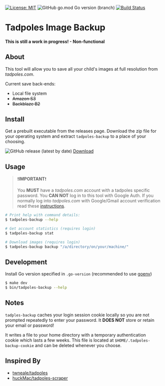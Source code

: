 [![License: MIT](https://img.shields.io/badge/License-MIT-red.svg)](https://opensource.org/licenses/MIT) ![GitHub go.mod Go version (branch)](https://img.shields.io/github/go-mod/go-version/leocov-dev/tadpoles-backup) [![Build Status](https://travis-ci.org/leocov-dev/tadpoles-backup.svg?branch=golang)](https://travis-ci.org/leocov-dev/tadpoles-backup)

# Tadpoles Image Backup

#### **This is still a work in progress! - Non-functional**

## About
This tool will allow you to save all your child's images at full resolution from _tadpoles.com_.  

Current save back-ends:
* Local file system
* ~~Amazon S3~~
* ~~Backblaze B2~~

## Install
Get a prebuilt executable from the releases page.
Download the zip file for your operating system and extract `tadpoles-backup` to a place of your choosing.

![GitHub release (latest by date)](https://img.shields.io/github/v/release/leocov-dev/tadpoles-backup) [Download](https://github.com/leocov-dev/tadpoles-backup/releases/latest)

## Usage

> :exclamation:**IMPORTANT**:exclamation:
>
> You **MUST** have a _tadpoles.com_ account with a tadpoles specific password. 
You **CAN NOT** log in to this tool with Google Auth.
If you normally log into _tadpoles.com_ with Google/Gmail account verification read these [instructions](.github/GoogleAccountSignIn.md).

```bash
# Print help with command details:
$ tadpoles-backup --help

# Get account statistics (requires login)
$ tadpoles-backup stat

# Download images (requires login)
$ tadpoles-backup backup "/a/directory/on/your/machine/"
```

## Development

Install Go version specified in `.go-version` (recommended to use [goenv](https://github.com/syndbg/goenv))

```bash
$ make dev
$ bin/tadpoles-backup --help
```

## Notes

`tadples-backup` caches your login session cookie locally so you are not prompted repeatedly to enter your password. 
It **DOES NOT** store or retain your email or password!

It writes a file to your home directory with a temporary authentication cookie which lasts a few weeks.
This file is located at `$HOME/.tadpoles-backup-cookie` and can be deleted whenever you choose.


## Inspired By
* [twneale/tadpoles](https://github.com/twneale/tadpoles)
* [huckMac/tadpoles-scraper](https://github.com/ChuckMac/tadpoles-scraper)